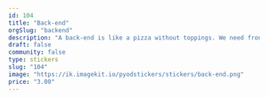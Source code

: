```yaml
---
id: 104
title: "Back-end"
orgSlug: "backend"
description: "A back-end is like a pizza without toppings. We need front-end developers as well. Developers unite!"
draft: false
community: false
type: stickers
slug: "104"
image: "https://ik.imagekit.io/pyodstickers/stickers/back-end.png"
price: "3.00"
---
```


